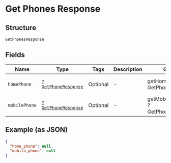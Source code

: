 
# Get Phones Response

## Structure

`GetPhonesResponse`

## Fields

| Name | Type | Tags | Description | Getter | Setter |
|  --- | --- | --- | --- | --- | --- |
| `homePhone` | [`?GetPhoneResponse`](../../doc/models/get-phone-response.md) | Optional | - | getHomePhone(): ?GetPhoneResponse | setHomePhone(?GetPhoneResponse homePhone): void |
| `mobilePhone` | [`?GetPhoneResponse`](../../doc/models/get-phone-response.md) | Optional | - | getMobilePhone(): ?GetPhoneResponse | setMobilePhone(?GetPhoneResponse mobilePhone): void |

## Example (as JSON)

```json
{
  "home_phone": null,
  "mobile_phone": null
}
```

